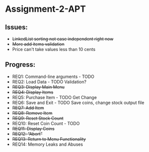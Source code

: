 # Assignment-2-APT

## Issues:

- ~~LinkedList sorting not case independent right now~~   
- ~~More add items validation~~
- Price can't take values less than 10 cents

## Progress:

- REQ1: Command-line arguments - TODO
- REQ2: Load Data - TODO Validation?
- ~~REQ3: Display Main Menu~~
- ~~REQ4: Display Items~~
- REQ5: Purchase Item - TODO Get Change
- REQ6: Save and Exit - TODO Save coins, change stock output file
- ~~REQ7: Add Item~~
- ~~REQ8: Remove Item~~
- ~~REQ9: Reset Stock Count~~
- REQ10: Reset Coin Count - TODO
- ~~REQ11: Display Coins~~
- ~~REQ12: “Abort”~~
- ~~REQ13: Return to Menu Functionality~~
- REQ14: Memory Leaks and Abuses
